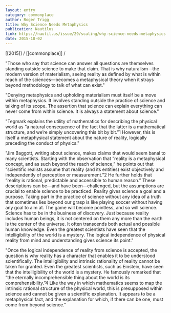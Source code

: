 ```yaml
---
layout: entry
category: commonplace
author: Roger Trigg
title: Why Science Needs Metaphysics
publication: Nautilus
link: https://nautil.us/issue/29/scaling/why-science-needs-metaphysics
date: 2015-10-02
---
```


[[2015]] / [[commonplace]] / 

"Those who say that science can answer all questions are themselves standing outside science to make that claim. That is why naturalism—the modern version of materialism, seeing reality as defined by what is within reach of the sciences—becomes a metaphysical theory when it strays beyond methodology to talk of what can exist."
 
"Denying metaphysics and upholding materialism must itself be a move within metaphysics. It involves standing outside the practice of science and talking of its scope. The assertion that science can explain everything can never come from within science. It is always a statement about science."

"Tegmark explains the utility of mathematics for describing the physical world as “a natural consequence of the fact that the latter is a mathematical structure, and we’re simply uncovering this bit by bit.”1 However, this is itself a metaphysical statement about the nature of reality, logically preceding the conduct of physics."

"Jim Baggott, writing about science, makes claims that would seem banal to many scientists. Starting with the observation that “reality is a metaphysical concept, and as such beyond the reach of science,” he points out that “scientific realists assume that reality (and its entities) exist objectively and independently of perception or measurement.”2 He further holds that “reality is rational, predictable and accessible to human reason.” These descriptions can be—and have been—challenged, but the assumptions are crucial to enable science to be practiced. Reality gives science a goal and a purpose. Taking part in the practice of science without any idea of a truth that sometimes lies beyond our grasp is like playing soccer without having any goal to aim at. The game will become pointless, and so will science. Science has to be in the business of discovery. Just because reality includes human beings, it is not centered on them any more than the earth is the center of the universe. It often transcends both actual and possible human knowledge. Even the greatest scientists have seen that the intelligibility of the world is a mystery. The logical independence of physical reality from mind and understanding gives science its point."

"Once the logical independence of reality from science is accepted, the question is why reality has a character that enables it to be understood scientifically. The intelligibility and intrinsic rationality of reality cannot be taken for granted. Even the greatest scientists, such as Einstein, have seen that the intelligibility of the world is a mystery. He famously remarked that “the eternally incomprehensible thing about the world is its comprehensibility.”4 Like the way in which mathematics seems to map the intrinsic rational structure of the physical world, this is presupposed within science and cannot be given a scientific explanation. It appears to be a metaphysical fact, and the explanation for which, if there can be one, must come from beyond science."